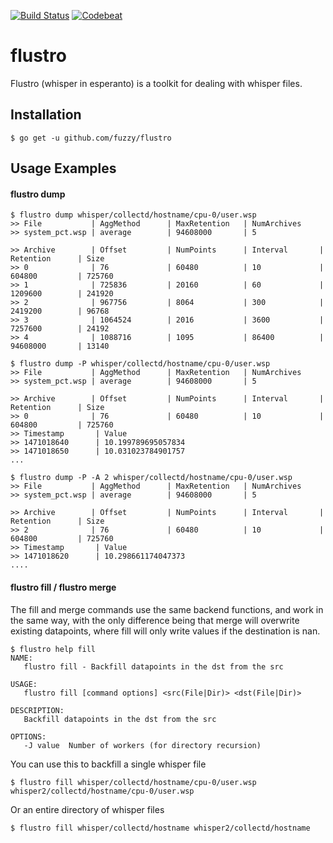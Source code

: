 [![Build Status](https://travis-ci.org/fuzzy/flustro.svg)](https://travis-ci.org/fuzzy/flustro)
[![Codebeat](https://codebeat.co/badges/06369d13-abb0-4e16-946b-f13c242bd88c)](https://codebeat.co/a/fuzzy-wombat-iii/projects/flustro-master)
# flustro
Flustro (whisper in esperanto) is a toolkit for dealing with whisper files.

## Installation
```
$ go get -u github.com/fuzzy/flustro
```

## Usage Examples

#### flustro dump
```
$ flustro dump whisper/collectd/hostname/cpu-0/user.wsp
>> File           | AggMethod      | MaxRetention   | NumArchives                                                  
>> system_pct.wsp | average        | 94608000       | 5                                                            

>> Archive        | Offset         | NumPoints      | Interval       | Retention      | Size                       
>> 0              | 76             | 60480          | 10             | 604800         | 725760                     
>> 1              | 725836         | 20160          | 60             | 1209600        | 241920                     
>> 2              | 967756         | 8064           | 300            | 2419200        | 96768                      
>> 3              | 1064524        | 2016           | 3600           | 7257600        | 24192                      
>> 4              | 1088716        | 1095           | 86400          | 94608000       | 13140

$ flustro dump -P whisper/collectd/hostname/cpu-0/user.wsp
>> File           | AggMethod      | MaxRetention   | NumArchives                                                  
>> system_pct.wsp | average        | 94608000       | 5                                                            

>> Archive        | Offset         | NumPoints      | Interval       | Retention      | Size                       
>> 0              | 76             | 60480          | 10             | 604800         | 725760                     
>> Timestamp       | Value                                                                                         
>> 1471018640      | 10.199789695057834                                                                            
>> 1471018650      | 10.031023784901757
...

$ flustro dump -P -A 2 whisper/collectd/hostname/cpu-0/user.wsp
>> File           | AggMethod      | MaxRetention   | NumArchives                                                  
>> system_pct.wsp | average        | 94608000       | 5                                                            

>> Archive        | Offset         | NumPoints      | Interval       | Retention      | Size                       
>> 2              | 76             | 60480          | 10             | 604800         | 725760                     
>> Timestamp       | Value                                                                                         
>> 1471018620      | 10.298661174047373                                                                            
....
```

#### flustro fill / flustro merge

The fill and merge commands use the same backend functions, and work in the same way, with the only difference
being that merge will overwrite existing datapoints, where fill will only write values if the destination is nan.

```
$ flustro help fill
NAME:
   flustro fill - Backfill datapoints in the dst from the src

USAGE:
   flustro fill [command options] <src(File|Dir)> <dst(File|Dir)>

DESCRIPTION:
   Backfill datapoints in the dst from the src

OPTIONS:
   -J value  Number of workers (for directory recursion) 
```

You can use this to backfill a single whisper file

```
$ flustro fill whisper/collectd/hostname/cpu-0/user.wsp whisper2/collectd/hostname/cpu-0/user.wsp
```

Or an entire directory of whisper files
```
$ flustro fill whisper/collectd/hostname whisper2/collectd/hostname
```

